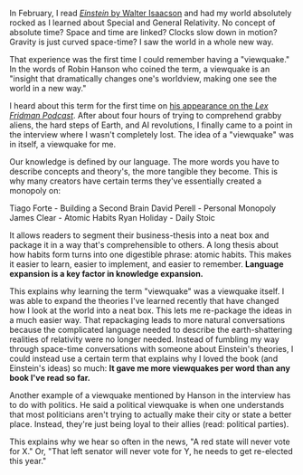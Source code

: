 In February, I read [*Einstein* by Walter Isaacson](https://www.daltonmabery.com/essays/albert-einstein) and had my world absolutely rocked as I learned about Special and General Relativity. No concept of absolute time? Space and time are linked? Clocks slow down in motion? Gravity is just curved space-time? I saw the world in a whole new way.

That experience was the first time I could remember having a "viewquake." In the words of Robin Hanson who coined the term, a viewquake is an "insight that dramatically changes one's worldview, making one see the world in a new way."

I heard about this term for the first time on [his appearance on the *Lex Fridman Podcast*](https://www.youtube.com/watch?v=KBZP4rLk6bk). After about four hours of trying to comprehend grabby aliens, the hard steps of Earth, and AI revolutions, I finally came to a point in the interview where I wasn't completely lost. The idea of a "viewquake" was in itself, a viewquake for me.

Our knowledge is defined by our language. The more words you have to describe concepts and theory's, the more tangible they become. This is why many creators have certain terms they've essentially created a monopoly on:

Tiago Forte - Building a Second Brain
David Perell - Personal Monopoly
James Clear - Atomic Habits
Ryan Holiday - Daily Stoic

It allows readers to segment their business-thesis into a neat box and package it in a way that's comprehensible to others. A long thesis about how habits form turns into one digestible phrase: atomic habits. This makes it easier to learn, easier to implement, and easier to remember. **Language expansion is a key factor in knowledge expansion.**

This explains why learning the term "viewquake" was a viewquake itself. I was able to expand the theories I've learned recently that have changed how I look at the world into a neat box. This lets me re-package the ideas in a much easier way. That repackaging leads to more natural conversations because the complicated language needed to describe the earth-shattering realities of relativity were no longer needed. Instead of fumbling my way through space-time conversations with someone about Einstein's theories, I could instead use a certain term that explains why I loved the book (and Einstein's ideas) so much: **It gave me more viewquakes per word than any book I've read so far.** 

Another example of a viewquake mentioned by Hanson in the interview has to do with politics. He said a political viewquake is when one understands that most politicians aren't trying to actually make their city or state a better place. Instead, they're just being loyal to their allies (read: political parties).

This explains why we hear so often in the news, "A red state will never vote for X." Or, "That left senator will never vote for Y, he needs to get re-elected this year."
